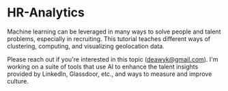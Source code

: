 # HR-Analytics

Machine learning can be leveraged in many ways to solve people and talent problems, especially in recruiting. This tutorial teaches different ways of clustering, computing, and visualizing geolocation data. 

Please reach out if you're interested in this topic (deawyk@gmail.com). I'm working on a suite of tools that use AI to enhance the talent insights provided by LinkedIn, Glassdoor, etc., and ways to measure and improve culture.
